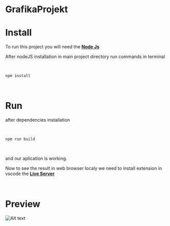 # GrafikaProjekt
# Install

To run this project you will need the [**Node Js**](https://nodejs.org/download/release/v16.17.0/)

After nodeJS installation in main project directory run commands in terminal

<br>

```npm install``` 

<br>

# Run

after dependencies installation

<br>

```npm run build```

<br>

and our aplication is working. 

Now to see the result in web browser localy we need to install extension in vscode the [**Live Server**](https://marketplace.visualstudio.com/items?itemName=ritwickdey.LiveServer)

<br>

# Preview

![Alt text](demo.png?raw=true "Title")
